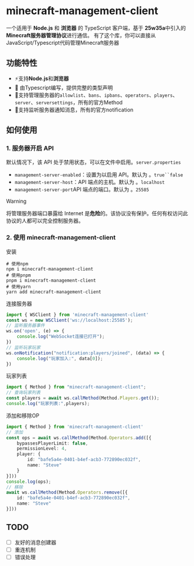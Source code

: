 # minecraft-management-client

一个适用于 **Node.js** 和 **浏览器** 的 TypeScript 客户端，基于 **25w35a**中引入的**Minecraft服务器管理协议**进行通信。
有了这个库，你可以直接从JavaScript/Typescript代码管理Minecraft服务器

## 功能特性

* ⚡支持**Node.js**和**浏览器**
* 📝 由Typescript编写，提供完整的类型声明
* 🔌支持管理服务器的`allowlist`、`bans`、`ipbans`、`operators`、`players`、`server`、`serversettings`，所有的官方Method
* 📡支持监听服务器通知消息，所有的官方notification

## 如何使用

### 1. 服务器开启 API

默认情况下，该 API 处于禁用状态，可以在文件中启用。`server.properties`

- `management-server-enabled`：设置为以启用 API。默认为 。`true``false`
- `management-server-host`：API 端点的主机。默认为 。`localhost`
- `management-server-port`API 端点的端口。默认为 。`25585`

> [!warning]
>
> 将管理服务器端口暴露给 Internet 是**危险**的。该协议没有保护。任何有权访问此协议的人都可以完全控制服务器。

### 2. 使用 minecraft-management-client

安装

~~~ shell
# 使用npm
npm i minecraft-management-client
# 使用pnpm
pnpm i minecraft-management-client
# 使用yarn
yarn add minecraft-management-client
~~~

连接服务器

~~~ ts
import { WSClient } from 'minecraft-management-client'
const ws = new WSClient('ws://localhost:25585');
// 监听服务器事件
ws.on('open', (e) => {
    console.log("WebSocket连接已打开");
})
// 监听玩家玩家
ws.onNotification("notification:players/joined", (data) => {
    console.log("玩家加入:", data[0]);
})
~~~

玩家列表

~~~ ts
import { Method } from "minecraft-management-client";
// 查询玩家列表
const players = await ws.callMethod(Method.Players.get());
console.log("玩家列表:",players);
~~~

添加和移除OP

~~~ ts
import { Method } from 'minecraft-management-client'
// 添加
const ops = await ws.callMethod(Method.Operators.add([{
    bypassesPlayerLimit: false,
    permissionLevel: 4,
    player: {
        id: "bafe5a4e-0401-b4ef-acb3-772890ec032f",
        name: "Steve"
    }
}]))
console.log(ops);
// 移除
await ws.callMethod(Method.Operators.remove([{
    id: "bafe5a4e-0401-b4ef-acb3-772890ec032f",
    name: "Steve"
}]))
~~~

## TODO

* [ ] 友好的消息创建器
* [ ] 重连机制
* [ ] 错误处理